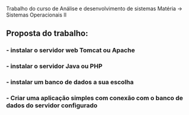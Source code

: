 Trabalho do curso de Análise e desenvolvimento de sistemas
Matéria -> Sistemas Operacionais II

## Proposta do trabalho: 

### - instalar o servidor web Tomcat ou Apache
### - instalar o servidor Java ou PHP
### - instalar um banco de dados a sua escolha
### - Criar uma aplicação simples com conexão com o banco de dados do servidor configurado

```obs: Exercer as tarefas em uma distribuição Linux
